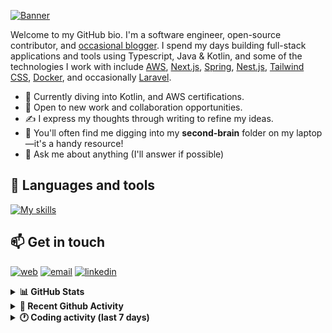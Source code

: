 [![Banner](https://raw.githubusercontent.com/wilfriedago/wilfriedago/main/assets/1.png)][website]

Welcome to my GitHub bio. I'm a software engineer, open-source contributor, and [occasional blogger][blog]. I spend my days building full-stack applications and tools using Typescript, Java & Kotlin, and some of the technologies I work with include [AWS](https://aws.amazon.com/fr/), [Next.js](https://nextjs.org/), [Spring](https://spring.io/), [Nest.js](https://nestjs.com/), [Tailwind CSS](https://github.com/tailwindlabs/tailwindcss), [Docker](https://www.docker.com/), and occasionally [Laravel](https://laravel.com/).

- 🔭 Currently diving into Kotlin, and AWS certifications.
- 👯 Open to new work and collaboration opportunities.
- ✍️ I express my thoughts through writing to refine my ideas.
- 🧠 You'll often find me digging into my **second-brain** folder on my laptop—it's a handy resource!
- 💬 Ask me about anything (I'll answer if possible)

## 🎨 Languages and tools

[![My skills](https://skillicons.dev/icons?i=typescript,js,nodejs,nest,java,kotlin,spring,python,fastapi,django,aws,docker,vscode,idea,tailwind&perline=15)](https://wilfriedago.dev/about#skills)

## 📫 Get in touch
[![web](https://img.shields.io/badge/WEBSITE-12100E?logo=google-earth&color=282A36)][website]
[![email](https://img.shields.io/badge/MAIL-12100E?logo=mailgun&color=282A36)][mail]
[![linkedin](https://img.shields.io/badge/LINKEDIN-12100E?logo=linkedin&color=282A36)][linkedin]


<details>
  <summary><b>📊 GitHub Stats</b></summary>
	<br/>
	<p align="left">
		<img width="49.5%" src="https://github-readme-stats.vercel.app/api?username=wilfriedago&show_icons=true&count_private=true&title_color=10b981&icon_color=10b981&theme=react&hide_border=true&rank_icon=github" />
		<img width="49.5%" src="https://streak-stats.demolab.com/?user=wilfriedago&hide_border=true&theme=react&ring=10b981&fire=fff&currStreakNum=fff&sideLabels=10b981&currStreakLabel=10b981&sideNums=fff" />
	</p>
</details>

<details>
  <summary><b>📅 Recent Github Activity</b></summary>
	<br>

<!--RECENT_ACTIVITY:last_update-->
Last Updated: Thursday, September 5th, 2024, 4:16:28 AM
<!--RECENT_ACTIVITY:last_update_end-->

<!--RECENT_ACTIVITY:start-->
1. ⬆️ Pushed 1 commit(s) to [wilfriedago/dark-emerald-theme](https://github.com/wilfriedago/dark-emerald-theme)<br>
2. ⬆️ Pushed 5 commit(s) to [wilfriedago/dark-emerald-theme](https://github.com/wilfriedago/dark-emerald-theme)<br>
3. ⬆️ Pushed 2 commit(s) to [wilfriedago/dark-emerald-theme](https://github.com/wilfriedago/dark-emerald-theme)<br>
4. ⬆️ Pushed 1 commit(s) to [wilfriedago/dark-emerald-theme](https://github.com/wilfriedago/dark-emerald-theme)<br>
5. 🔱 Forked [wilfriedago/omni-owl](https://github.com/wilfriedago/omni-owl) from [guilhermerodz/omni-owl](https://github.com/guilhermerodz/omni-owl)<br>
<!--RECENT_ACTIVITY:end-->
</details>

<details>
  <summary><b>🕐 Coding activity (last 7 days)</b></summary>
	<br>

<!--START_SECTION:waka-->

```python
Total Time: 31 hrs 56 mins

TypeScript               7 hrs 36 mins   █████░░░░░░░░░░░░░░░░░░░░   20.33 %
Markdown                 5 hrs 36 mins   ███▓░░░░░░░░░░░░░░░░░░░░░   14.98 %
Other                    5 hrs 27 mins   ███▓░░░░░░░░░░░░░░░░░░░░░   14.60 %
```

<!--END_SECTION:waka-->
</details>

[website]: https://wilfriedago.dev
[linkedin]: https://linkedin.com/in/wilfriedago
[blog]: https://wilfriedago.dev/blog
[mail]: mailto:me@wilfriedago.dev
